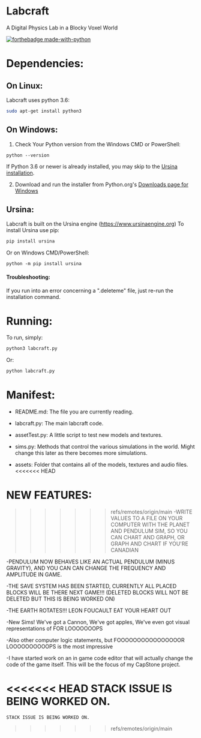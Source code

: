 # Labcraft
A Digital Physics Lab in a Blocky Voxel World

[![forthebadge made-with-python](http://ForTheBadge.com/images/badges/made-with-python.svg)](https://www.python.org/)


# Dependencies:
## On Linux: 
Labcraft uses python 3.6:
```bash
sudo apt-get install python3
```

## On Windows:
1. Check Your Python version from the Windows CMD or PowerShell:
``` 
python --version
```
If Python 3.6 or newer is already installed, you may skip to the [Ursina installation](https://github.com/quickMaffs44/labcraft/blob/main/README.md#ursina).

2. Download and run the installer from Python.org's [Downloads page for Windows](https://www.python.org/downloads/windows/)


## Ursina:
Labcraft is built on the Ursina engine (https://www.ursinaengine.org)
To install Ursina use pip:
``` bash
pip install ursina
```

Or on Windows CMD/PowerShell:
```CMD
python -m pip install ursina
```

#### Troubleshooting:
If you run into an error concerning a ".deleteme" file, just re-run the installation command.

# Running:
To run, simply:
```bash
python3 labcraft.py
```
Or:
```bash
python labcraft.py
```

# Manifest:
- README.md:
  The file you are currently reading.

- labcraft.py:
  The main labcraft code.

- assetTest.py:
  A little script to test new models and textures.

- sims.py:
  Methods that control the various simulations in the world. Might change
  this later as there becomes more simulations.

- assets:
  Folder that contains all of the models, textures and audio files.
<<<<<<< HEAD

 # NEW FEATURES:
>>>>>>> refs/remotes/origin/main
 -WRITE VALUES TO A FILE ON YOUR COMPUTER WITH THE PLANET AND PENDULUM SIM,
    SO YOU CAN CHART AND GRAPH, OR GRAPH AND CHART IF YOU'RE CANADIAN
    
 -PENDULUM NOW BEHAVES LIKE AN ACTUAL PENDULUM (MINUS GRAVITY), AND YOU CAN
    CAN CHANGE THE FREQUENCY AND AMPLITUDE IN GAME.
    
 -THE SAVE SYSTEM HAS BEEN STARTED, CURRENTLY ALL PLACED BLOCKS WILL BE THERE
    NEXT GAME!!! (DELETED BLOCKS WILL NOT BE DELETED BUT THIS IS BEING WORKED ON)
    
 -THE EARTH ROTATES!!! LEON FOUCAULT EAT YOUR HEART OUT

 -New Sims! We've got a Cannon, We've got apples, We've even got visual representations of FOR LOOOOOOOPS 

 -Also other computer logic statements, but FOOOOOOOOOOOOOOOOR LOOOOOOOOOOPS is the most impressive

 -I have started work on an in game code editor that will actually change the code of the game itself. This will be the focus of my CapStone project.
 
 
<<<<<<< HEAD
    STACK ISSUE IS BEING WORKED ON.
=======
    STACK ISSUE IS BEING WORKED ON.

>>>>>>> refs/remotes/origin/main
